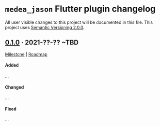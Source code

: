 `medea_jason` Flutter plugin changelog
======================================

All user visible changes to this project will be documented in this file. This project uses [Semantic Versioning 2.0.0].




## [0.1.0] · 2021-??-?? ~TBD
[0.1.0]: /../../tree/medea-jason-flutter-0.1.0/flutter

[Milestone](/../../milestone/3) | [Roadmap](/../../issues/182)

#### Added

...

#### Changed

...

#### Fixed

...




[Semantic Versioning 2.0.0]: https://semver.org
